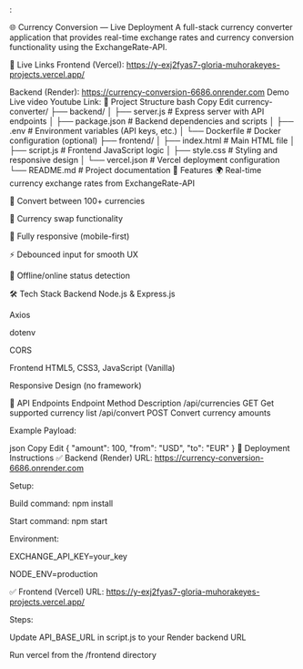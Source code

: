 :

🌐 Currency Conversion — Live Deployment
A full-stack currency converter application that provides real-time exchange rates and currency conversion functionality using the ExchangeRate-API.

🔗 Live Links
Frontend (Vercel): https://y-exj2fyas7-gloria-muhorakeyes-projects.vercel.app/

Backend (Render): https://currency-conversion-6686.onrender.com
Demo Live video
Youtube Link: 
📁 Project Structure
bash
Copy
Edit
currency-converter/
├── backend/
│   ├── server.js          # Express server with API endpoints
│   ├── package.json       # Backend dependencies and scripts
│   ├── .env               # Environment variables (API keys, etc.)
│   └── Dockerfile         # Docker configuration (optional)
├── frontend/
│   ├── index.html         # Main HTML file
│   ├── script.js          # Frontend JavaScript logic
│   ├── style.css          # Styling and responsive design
│   └── vercel.json        # Vercel deployment configuration
└── README.md              # Project documentation
🚀 Features
🌍 Real-time currency exchange rates from ExchangeRate-API

💱 Convert between 100+ currencies

🔄 Currency swap functionality

📱 Fully responsive (mobile-first)

⚡ Debounced input for smooth UX

📡 Offline/online status detection

🛠 Tech Stack
Backend
Node.js & Express.js

Axios

dotenv

CORS

Frontend
HTML5, CSS3, JavaScript (Vanilla)

Responsive Design (no framework)

🔧 API Endpoints
Endpoint	Method	Description
/api/currencies	GET	Get supported currency list
/api/convert	POST	Convert currency amounts

Example Payload:

json
Copy
Edit
{
  "amount": 100,
  "from": "USD",
  "to": "EUR"
}
🚀 Deployment Instructions
✅ Backend (Render)
URL: https://currency-conversion-6686.onrender.com

Setup:

Build command: npm install

Start command: npm start

Environment:

EXCHANGE_API_KEY=your_key

NODE_ENV=production

✅ Frontend (Vercel)
URL: https://y-exj2fyas7-gloria-muhorakeyes-projects.vercel.app/

Steps:

Update API_BASE_URL in script.js to your Render backend URL

Run vercel from the /frontend directory
